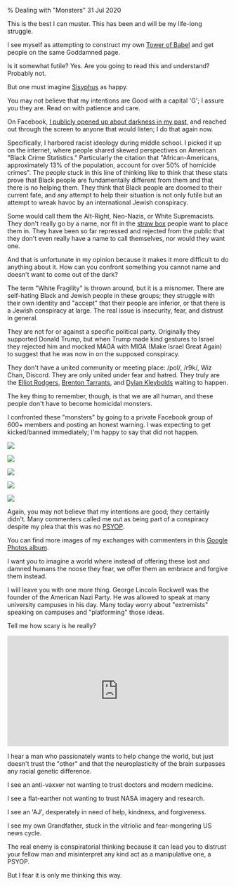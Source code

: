 % Dealing with "Monsters"
31 Jul 2020

This is the best I can muster. This has been and will be my life-long struggle.

I see myself as attempting to construct my own [Tower of Babel](https://en.wikipedia.org/wiki/Tower_of_Babel) and get people on the same Goddamned page.

Is it somewhat futile? Yes. Are you going to read this and understand? Probably not.

But one must imagine [Sisyphus](https://en.wikipedia.org/wiki/The_Myth_of_Sisyphus) as happy.

You may not believe that my intentions are Good with a capital 'G'; I assure you they are. Read on with patience and care.

On Facebook, [I publicly opened up about darkness in my past](https://www.facebook.com/wavecommander/posts/3507687969246894), and reached out through the screen to anyone that would listen; I do that again now.

Specifically, I harbored racist ideology during middle school. I picked it up on the internet, where people shared skewed perspectives on American "Black Crime Statistics." Particularly the citation that "African-Americans, approximately 13% of the population, account for over 50% of homicide crimes".
The people stuck in this line of thinking like to think that these stats prove that Black people are fundamentally different from them and that there is no helping them.
They think that Black people are doomed to their current fate, and any attempt to help their situation is not only futile but an attempt to wreak havoc by an international Jewish conspiracy.

Some would call them the Alt-Right, Neo-Nazis, or White Supremacists. They don't really go by a name, nor fit in the [straw box](https://en.wikipedia.org/wiki/Straw_man) people want to place them in.
They have been so far repressed and rejected from the public that they don't even really have a name to call themselves, nor would they want one.

And that is unfortunate in my opinion because it makes it more difficult to do anything about it.
How can you confront something you cannot name and doesn't want to come out of the dark?

The term "White Fragility" is thrown around, but it is a misnomer.
There are self-hating Black and Jewish people in these groups; they struggle with their own identity and "accept" that their people are inferior, or that there is a Jewish conspiracy at large.
The real issue is insecurity, fear, and distrust in general.

They are not for or against a specific political party.
Originally they supported Donald Trump, but when Trump made kind gestures to Israel they rejected him and mocked MAGA with MIGA (Make Israel Great Again) to suggest that he was now in on the supposed conspiracy.

They don't have a united community or meeting place: /pol/, /r9k/, Wiz Chan, Discord.
They are only united under fear and hatred. They truly are the [Elliot Rodgers](https://en.wikipedia.org/wiki/2014_Isla_Vista_killings), [Brenton Tarrants](https://en.wikipedia.org/wiki/Christchurch_mosque_shootings), and [Dylan Kleybolds](https://en.wikipedia.org/wiki/Columbine_High_School_massacre) waiting to happen.

The key thing to remember, though, is that we are all human, and these people don't have to become homicidal monsters.

I confronted these "monsters" by going to a private Facebook group of 600+ members and posting an honest warning.
I was expecting to get kicked/banned immediately; I'm happy to say that did not happen.

![](./images/magnum1.jpg)

![](./images/magnum2.jpg)

![](./images/magnum3.jpg)

![](./images/magnum4.jpg)

![](./images/magnum5.jpg)

Again, you may not believe that my intentions are good; they certainly didn't.
Many commenters called me out as being part of a conspiracy despite my plea that this was no [PSYOP](https://en.wikipedia.org/wiki/Psychological_warfare).

You can find more images of my exchanges with commenters in this [Google Photos album](https://photos.app.goo.gl/niFvPXNV7en1CK568).

I want you to imagine a world where instead of offering these lost and damned humans the noose they fear, we offer them an embrace and forgive them instead.

I will leave you with one more thing. George Lincoln Rockwell was the founder of the American Nazi Party.
He was allowed to speak at many university campuses in his day. Many today worry about "extremists" speaking on campuses and "platforming" those ideas.

Tell me how scary is he really?

<div style="position:relative;padding-bottom:50%;height:0;overflow:hidden;max-width: 100%;">
<iframe style="position:absolute;top:0;left:0;width:100%;height:100%;" frameborder="0" allow="accelerometer; autoplay; encrypted-media; gyroscope; picture-in-picture" allowfullscreen src="https://drive.google.com/file/d/1ZxkWMfHpu7bJ6frbmxUIw22TjG0VUt2N/preview"></iframe>
</div>

I hear a man who passionately wants to help change the world, but just doesn't trust the "other" and that the neuroplasticity of the brain surpasses any racial genetic difference.

I see an anti-vaxxer not wanting to trust doctors and modern medicine.

I see a flat-earther not wanting to trust NASA imagery and research.

I see an 'AJ', desperately in need of help, kindness, and forgiveness.

I see my own Grandfather, stuck in the vitriolic and fear-mongering US news cycle. 

The real enemy is conspiratorial thinking because it can lead you to distrust your fellow man and misinterpret any kind act as a manipulative one, a PSYOP.

But I fear it is only me thinking this way.
